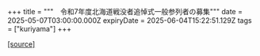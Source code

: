 +++
title = """　令和7年度北海道戦没者追悼式一般参列者の募集"""
date = 2025-05-07T03:00:00.000Z
expiryDate = 2025-06-04T15:22:51.129Z
tags = ["kuriyama"]
+++


[[source]](https://www.town.kuriyama.hokkaido.jp/soshiki/39/31679.html)
